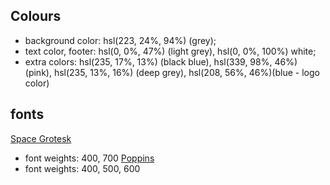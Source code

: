 ## Colours
* background color: hsl(223, 24%, 94%) (grey);
* text color, footer: hsl(0, 0%, 47%) (light grey), hsl(0, 0%, 100%) white;
* extra colors: hsl(235, 17%, 13%) (black blue), hsl(339, 98%, 46%) (pink), 
hsl(235, 13%, 16%) (deep grey), hsl(208, 56%, 46%)(blue - logo color)

## fonts
[Space Grotesk](https://fonts.google.com/specimen/Space+Grotesk?query=space+)
* font weights: 400, 700
[Poppins](https://fonts.google.com/specimen/Poppins?query=poppin) 
* font weights: 400, 500, 600